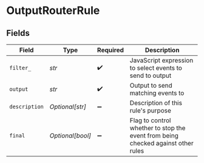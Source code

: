 # OutputRouterRule


## Fields

| Field                                                                            | Type                                                                             | Required                                                                         | Description                                                                      |
| -------------------------------------------------------------------------------- | -------------------------------------------------------------------------------- | -------------------------------------------------------------------------------- | -------------------------------------------------------------------------------- |
| `filter_`                                                                        | *str*                                                                            | :heavy_check_mark:                                                               | JavaScript expression to select events to send to output                         |
| `output`                                                                         | *str*                                                                            | :heavy_check_mark:                                                               | Output to send matching events to                                                |
| `description`                                                                    | *Optional[str]*                                                                  | :heavy_minus_sign:                                                               | Description of this rule's purpose                                               |
| `final`                                                                          | *Optional[bool]*                                                                 | :heavy_minus_sign:                                                               | Flag to control whether to stop the event from being checked against other rules |